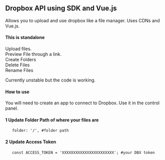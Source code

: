## Dropbox API using SDK and Vue.js 

Allows you to upload and use dropbox like a file manager. Uses CDNs and Vue.js.  

#### This is standalone  

Upload files.  
Preview File through a link.  
Create Folders  
Delete Files  
Rename Files  

Currently unstable but the code is working. 

#### How to use
You will need to create an app to connect to Dropbox. Use it in the control panel. 


#### 1 Update Folder Path of where your files are

```
   folder: '/', #folder path
``` 


#### 2 Update Access Token

```
   const ACCESS_TOKEN = 'XXXXXXXXXXXXXXXXXXXXXXX'; #your DBX token
```
